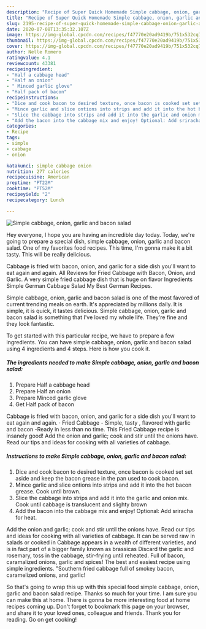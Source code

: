 ```yaml
---
description: "Recipe of Super Quick Homemade Simple cabbage, onion, garlic and bacon salad"
title: "Recipe of Super Quick Homemade Simple cabbage, onion, garlic and bacon salad"
slug: 2195-recipe-of-super-quick-homemade-simple-cabbage-onion-garlic-and-bacon-salad
date: 2020-07-08T13:35:32.107Z
image: https://img-global.cpcdn.com/recipes/f47770e20ad9419b/751x532cq70/simple-cabbage-onion-garlic-and-bacon-salad-recipe-main-photo.jpg
thumbnail: https://img-global.cpcdn.com/recipes/f47770e20ad9419b/751x532cq70/simple-cabbage-onion-garlic-and-bacon-salad-recipe-main-photo.jpg
cover: https://img-global.cpcdn.com/recipes/f47770e20ad9419b/751x532cq70/simple-cabbage-onion-garlic-and-bacon-salad-recipe-main-photo.jpg
author: Nelle Romero
ratingvalue: 4.1
reviewcount: 43381
recipeingredient:
- "Half a cabbage head"
- "Half an onion"
- " Minced garlic glove"
- "Half pack of bacon"
recipeinstructions:
- "Dice and cook bacon to desired texture, once bacon is cooked set set aside and keep the bacon grease in the pan used to cook bacon."
- "Mince garlic and slice ontions into strips and add it into the hot bacon grease. Cook until brown."
- "Slice the cabbage into strips and add it into the garlic and onion mix. Cook until cabbage is translucent and slighty brown"
- "Add the bacon into the cabbage mix and enjoy! Optional: Add sriracha for heat."
categories:
- Recipe
tags:
- simple
- cabbage
- onion

katakunci: simple cabbage onion 
nutrition: 277 calories
recipecuisine: American
preptime: "PT22M"
cooktime: "PT52M"
recipeyield: "2"
recipecategory: Lunch

---
```



![Simple cabbage, onion, garlic and bacon salad](https://img-global.cpcdn.com/recipes/f47770e20ad9419b/751x532cq70/simple-cabbage-onion-garlic-and-bacon-salad-recipe-main-photo.jpg)

Hey everyone, I hope you are having an incredible day today. Today, we're going to prepare a special dish, simple cabbage, onion, garlic and bacon salad. One of my favorites food recipes. This time, I'm gonna make it a bit tasty. This will be really delicious.

Cabbage is fried with bacon, onion, and garlic for a side dish you&#39;ll want to eat again and again. All Reviews for Fried Cabbage with Bacon, Onion, and Garlic. A very simple fried cabbage dish that is huge on flavor Ingredients Simple German Cabbage Salad My Best German Recipes.

Simple cabbage, onion, garlic and bacon salad is one of the most favored of current trending meals on earth. It's appreciated by millions daily. It is simple, it is quick, it tastes delicious. Simple cabbage, onion, garlic and bacon salad is something that I've loved my whole life. They're fine and they look fantastic.


To get started with this particular recipe, we have to prepare a few ingredients. You can have simple cabbage, onion, garlic and bacon salad using 4 ingredients and 4 steps. Here is how you cook it.

<!--inarticleads1-->

##### The ingredients needed to make Simple cabbage, onion, garlic and bacon salad:

1. Prepare Half a cabbage head
1. Prepare Half an onion
1. Prepare  Minced garlic glove
1. Get Half pack of bacon


Cabbage is fried with bacon, onion, and garlic for a side dish you&#39;ll want to eat again and again. · Fried Cabbage - Simple, tasty , flavored with garlic and bacon -Ready in less than no time. This Fried Cabbage recipe is insanely good! Add the onion and garlic; cook and stir until the onions have. Read our tips and ideas for cooking with all varieties of cabbage. 

<!--inarticleads2-->

##### Instructions to make Simple cabbage, onion, garlic and bacon salad:

1. Dice and cook bacon to desired texture, once bacon is cooked set set aside and keep the bacon grease in the pan used to cook bacon.
1. Mince garlic and slice ontions into strips and add it into the hot bacon grease. Cook until brown.
1. Slice the cabbage into strips and add it into the garlic and onion mix. Cook until cabbage is translucent and slighty brown
1. Add the bacon into the cabbage mix and enjoy! Optional: Add sriracha for heat.


Add the onion and garlic; cook and stir until the onions have. Read our tips and ideas for cooking with all varieties of cabbage. It can be served raw in salads or cooked in Cabbage appears in a wealth of different varieties, and is in fact part of a bigger family known as brassicas Discard the garlic and rosemary, toss in the cabbage, stir-frying until reheated. Full of bacon, caramalized onions, garlic and spices! The best and easiest recipe using simple ingredients. &#34;Southern fried cabbage full of smokey bacon, caramelized onions, and garlic! 

So that's going to wrap this up with this special food simple cabbage, onion, garlic and bacon salad recipe. Thanks so much for your time. I am sure you can make this at home. There is gonna be more interesting food at home recipes coming up. Don't forget to bookmark this page on your browser, and share it to your loved ones, colleague and friends. Thank you for reading. Go on get cooking!
